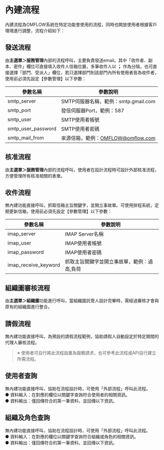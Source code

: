 

# 內建流程

內建流程為OMFLOW系統在特定功能會使用的流程，同時也開放使用者根據客戶環境進行調整，流程介紹如下：

## 發送流程

由**主選單＞服務管理**內部的流程呼叫，主要負責發送email。其中「收件者、副本、密件」欄位可直接填入收件人信箱位置，多筆收件人以 **；** 作為分隔，也可直接選擇「部門、受派人」欄位，若只選擇部門則該部門內所有使用者皆為收件者，使用前必須先設定【參數管理】以下參數：

| 參數名稱               | 參數說明                                    |
| ---------------------- | ------------------------------------------- |
| smtp_server            | SMTP伺服器名稱，範例：smtp.gmail.com        |
| smtp_port              | 發信伺服器Port，範例：587                   |
| smtp_user              | SMTP使用者帳號                              |
| smtp_user_password     | SMTP使用者密碼                              |
| smtp_mail_from         | 來源信箱，範例：OMFLOW@omflow.com           |

## 核准流程

由**主選單＞服務管理**內部的流程呼叫，使用者在設計流程時可設計外部核准流程，方便管理所有核准相關的表單。

## 收件流程

無內建功能直接呼叫，抓取信箱主旨關鍵字，並開立事故單。可使用排程系統，定期更新信箱，使用前必須先設定【參數管理】以下參數：

| 參數名稱               | 參數說明                                    |
| ---------------------- | ------------------------------------------- |
| imap\_server           | IMAP Server名稱                             |
| imap\_user             | IMAP使用者帳號                              |
| imap\_password         | IMAP使用者密碼                              |
| imap\_receive\_keyword | 抓取主旨關鍵字並開立事故單，範例：過高,負荷 |

## 組織圖審核流程

由**主選單＞組織圖**功能進行呼叫，當組織圖託管人設計完畢時，需經過審核才會與原有的組織圖進行整合。

## 請假流程

無內建功能直接呼叫，為預設的請假流程範例，協助請假人自動設定於特定期間的代理人審核流程。

> ※ 使用者可自行將此流程設置為服務請求，也可參考此流程或API自行建立所需流程。

## 使用者查詢

無內建功能直接呼叫，協助在流程設計時，可使用「外部流程」呼叫此流程。  
● 資料輸入：在對應的欄位以關鍵字查詢符合使用者的相關資訊。  
● 資料輸出：僅回傳符合的第一筆資料，並回傳以下資訊。

## 組織及角色查詢

無內建功能直接呼叫，協助在流程設計時，可使用「外部流程」呼叫此流程。  
● 資料輸入：在對應的欄位以關鍵字查詢符合組織或角色的相關資訊。  
● 資料輸出：僅回傳符合的第一筆資料，並回傳以下資訊。
